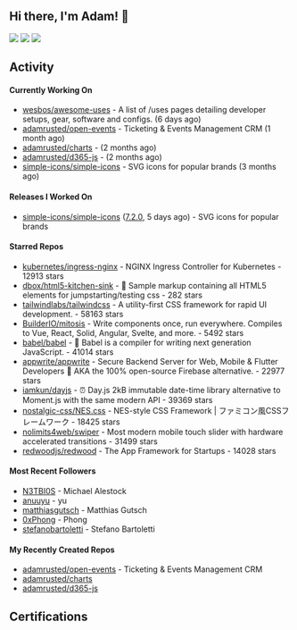 ## Hi there, I'm Adam! 👋

[![](https://img.shields.io/badge/-@adamrusted-%231DA1F2?style=for-the-badge&logo=twitter&logoColor=ffffff)](https://twitter.com/adamrusted)
[![](https://img.shields.io/badge/-@adamrusted-%23E1306C?style=for-the-badge&logo=instagram&logoColor=ffffff)](https://www.instagram.com/adamrusted/)
[![](https://img.shields.io/badge/-@adamrusted-%230A66C2?style=for-the-badge&logo=linkedin&logoColor=ffffff)](https://www.linkedin.com/in/adamrusted/)

## Activity

#### Currently Working On

- [wesbos/awesome-uses](https://github.com/wesbos/awesome-uses) - A list of /uses pages detailing developer setups, gear, software and configs. (6 days ago)
- [adamrusted/open-events](https://github.com/adamrusted/open-events) - Ticketing &amp; Events Management CRM (1 month ago)
- [adamrusted/charts](https://github.com/adamrusted/charts) -  (2 months ago)
- [adamrusted/d365-js](https://github.com/adamrusted/d365-js) -  (2 months ago)
- [simple-icons/simple-icons](https://github.com/simple-icons/simple-icons) - SVG icons for popular brands (3 months ago)

#### Releases I Worked On

- [simple-icons/simple-icons](https://github.com/simple-icons/simple-icons) ([7.2.0](https://github.com/simple-icons/simple-icons/releases/tag/7.2.0), 5 days ago) - SVG icons for popular brands

#### Starred Repos

- [kubernetes/ingress-nginx](https://github.com/kubernetes/ingress-nginx) - NGINX Ingress Controller for Kubernetes - 12913 stars
- [dbox/html5-kitchen-sink](https://github.com/dbox/html5-kitchen-sink) - :potable_water: Sample markup containing all HTML5 elements for jumpstarting/testing css - 282 stars
- [tailwindlabs/tailwindcss](https://github.com/tailwindlabs/tailwindcss) - A utility-first CSS framework for rapid UI development. - 58163 stars
- [BuilderIO/mitosis](https://github.com/BuilderIO/mitosis) - Write components once, run everywhere. Compiles to Vue, React, Solid, Angular, Svelte, and more.  - 5492 stars
- [babel/babel](https://github.com/babel/babel) - 🐠 Babel is a compiler for writing next generation JavaScript. - 41014 stars
- [appwrite/appwrite](https://github.com/appwrite/appwrite) - Secure Backend Server for Web, Mobile &amp; Flutter Developers 🚀 AKA the 100% open-source Firebase alternative. - 22977 stars
- [iamkun/dayjs](https://github.com/iamkun/dayjs) - ⏰ Day.js 2kB immutable date-time library alternative to Moment.js with the same modern API - 39369 stars
- [nostalgic-css/NES.css](https://github.com/nostalgic-css/NES.css) - NES-style CSS Framework | ファミコン風CSSフレームワーク - 18425 stars
- [nolimits4web/swiper](https://github.com/nolimits4web/swiper) - Most modern mobile touch slider with hardware accelerated transitions - 31499 stars
- [redwoodjs/redwood](https://github.com/redwoodjs/redwood) - The App Framework for Startups - 14028 stars

#### Most Recent Followers

- [N3TBI0S](https://github.com/N3TBI0S) - Michael Alestock
- [anuuyu](https://github.com/anuuyu) - yu
- [matthiasgutsch](https://github.com/matthiasgutsch) - Matthias Gutsch
- [0xPhong](https://github.com/0xPhong) - Phong
- [stefanobartoletti](https://github.com/stefanobartoletti) - Stefano Bartoletti

#### My Recently Created Repos

- [adamrusted/open-events](https://github.com/adamrusted/open-events) - Ticketing &amp; Events Management CRM
- [adamrusted/charts](https://github.com/adamrusted/charts)
- [adamrusted/d365-js](https://github.com/adamrusted/d365-js)

## Certifications

<!--START_SECTION:badges-->
<!--END_SECTION:badges-->

